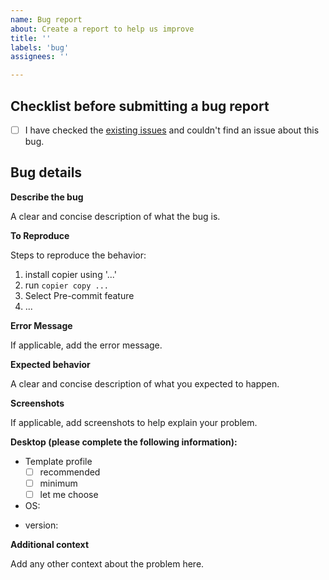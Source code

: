 ```yaml
---
name: Bug report
about: Create a report to help us improve
title: ''
labels: 'bug'
assignees: ''

---
```


## Checklist before submitting a bug report

- [ ] I have checked the [existing issues](https://github.com/NLeSC/python-template/issues) and couldn't find an issue about this bug.

## Bug details

**Describe the bug**

A clear and concise description of what the bug is.

**To Reproduce**

Steps to reproduce the behavior:
1. install copier using '...'
2. run `copier copy ...`
3. Select Pre-commit feature
4. ...

**Error Message**

If applicable, add the error message.

**Expected behavior**

A clear and concise description of what you expected to happen.

**Screenshots**

If applicable, add screenshots to help explain your problem.

**Desktop (please complete the following information):**

- Template profile
  - [ ] recommended
  - [ ] minimum
  - [ ] let me choose 
- OS:
<!-- run this command: uname -a -->
- version:
<!-- run this command: python -c "import kunefe; print(kunefe.__version__)" -->

**Additional context**

Add any other context about the problem here.
